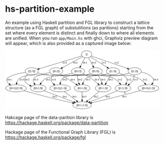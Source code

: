 # hs-partition-example
An example using Haskell partition and FGL library to construct a lattice structure (as a FGL graph) of substutitions (as paritions) starting from the set where every element is distinct and finally down to where all elements are unified.
When you run `app/Main.hs` with ghci, Graphviz preview diagram will appear, which is also provided as a captured image below:

![preview](https://raw.githubusercontent.com/kyagrd/hs-partition-example/master/preview.png)

Hakcage page of the data-parition library is
https://hackage.haskell.org/package/data-partition

Hackage page of the Functional Graph Library (FGL) is
https://hackage.haskell.org/package/fgl
